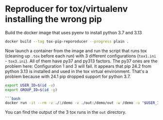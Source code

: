 # Reproducer for tox/virtualenv installing the wrong pip
Build the docker image that uses pyenv to install python 3.7 and 3.13
```bash
docker build --tag tox-pip-reporoducer --progress plain .
```

Now launch a container from the image and run the script that runs tox (cleaning up `.tox` before each run)
with 3 different configurations (`tox1.ini` - `tox3.ini`).
All of them have py37 and py313 factors.
The py37 ones are the problem here: 
Configuration 1 and 3 will fail.
It appears that pip 24.2 from python 3.13 is installed and used in the tox virtual environment.
That's a problem because with 24.1 pip dropped support for python 3.7.

```bash
export USER_ID=$(id -u)
export GROUP_ID=$(id -g)

```bash
docker run -it --rm -v ./:/demo -v ./out:/demo/out -w /demo -u "$USER_ID:$GROUP_ID" tox-pip-reporoducer ./run.sh
```

You can find the output of the 3 tox runs in the `out` directory.
